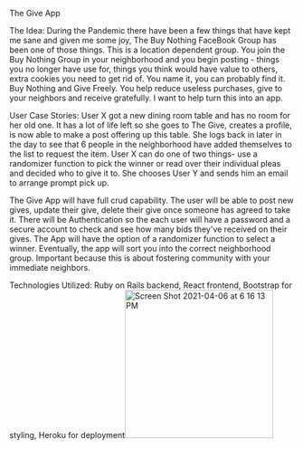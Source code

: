The Give App

The Idea: During the Pandemic there have been a few things that have kept me sane and given me some joy, The Buy Nothing FaceBook Group has been one of those things. This is a location dependent group. You join the Buy Nothing Group in your neighborhood and you begin posting - things you no longer have use for, things you think would have value to others, extra cookies you need to get rid of. You name it, you can probably find it. Buy Nothing and Give Freely. You help reduce useless purchases, give to your neighbors and receive gratefully.  I want to help turn this into an app.

User Case Stories: User X got a new dining room table and has no room for her old one. It has a lot of life left so she goes to The Give, creates a profile, is now able to make a post offering up this table. She logs back in later in the day to see that 6 people in the neighborhood have added themselves to the list to request the item. User X can do one of two things- use a randomizer function to pick the winner or read over their individual pleas and decided who to give it to. She chooses User Y and sends him an email to arrange prompt pick up.

The Give App will have full crud capability. The user will be able to post new gives, update their give, delete their give once someone has agreed to take it. There will be Authentication so the each user will have a password and a secure account to check and see how many bids they've received on their gives. The App will have the option of a randomizer function to select a winner. Eventually, the app will sort you into the correct neighborhood group. Important because this is about fostering community with your immediate neighbors.

Technologies Utilized: Ruby on Rails backend, React frontend, Bootstrap for styling, Heroku for deployment<img width="262" alt="Screen Shot 2021-04-06 at 6 16 13 PM" src="https://user-images.githubusercontent.com/72826039/114260614-ed421680-998a-11eb-9843-4963fba2e709.png">



